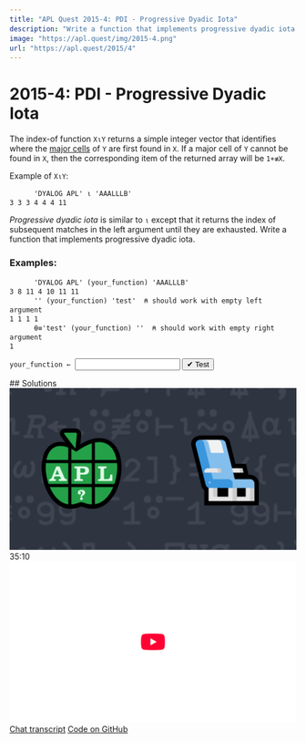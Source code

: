 ```yaml
---
title: "APL Quest 2015-4: PDI - Progressive Dyadic Iota"
description: "Write a function that implements progressive dyadic iota."
image: "https://apl.quest/img/2015-4.png"
url: "https://apl.quest/2015/4"
---
```


# <span class=s>2015-</span>4: PDI - Progressive Dyadic Iota
The index-of function `X⍳Y` returns a simple integer vector that identifies where the [major cells](https://aplwiki.com/wiki/Major_cell) of `Y` are first found in `X`. If a major cell of `Y` cannot be found in `X`, then the corresponding item of the returned array will be `1+≢X`.

Example of `X⍳Y`:  
```APL
      'DYALOG APL' ⍳ 'AAALLLB' 
3 3 3 4 4 4 11
```

*Progressive dyadic iota* is similar to `⍳` except that it returns the index of subsequent matches in the left argument until they are exhausted. Write a function that implements progressive dyadic iota.

### Examples:

```APL
      'DYALOG APL' (your_function) 'AAALLLB' 
3 8 11 4 10 11 11
      '' (your_function) 'test'  ⍝ should work with empty left argument 
1 1 1 1 
      ⍬≡'test' (your_function) ''  ⍝ should work with empty right argument
1
```


              
<div class="pdiv">
  <code onclick="p_Input.focus()">your_function ← </code><input id="p_Input" autocomplete="off" spellcheck="false" oninput="this.parentElement.querySelector`button`.disabled=false;localStorage.setItem(window.location.pathname,this.value)" onkeypress="subm(event)">
  <button onclick="alert$.next`Testing…`;submitSolution`p`" class="md-button md-button--primary">&#x2714; Test</button>
</div>
<p id="p_Output"></p>
## Solutions
<div onclick="play(this)" title="Video on YouTube" class="yt">
<img class="md-header--shadow" alt="Video Thumbnail" src="../../img/2015-4.png">
<time>35:10</time>
<img alt="YouTube" src="../../img/yt-big.png">
</div>
<a href="https://chat.stackexchange.com/transcript/52405?m=61590333#61590333" target="_blank" class="md-button md-button--primary">Chat transcript</a>
<a href="https://github.com/abrudz/apl_quest/blob/main/2015/4.apl" target="_blank" class="md-button md-button--primary right">Code on GitHub</a>

<script>
    testCases={"a":[["'DYALOG APL'","'AAALLLB'"],["''","'TEST'"],["'TEST'","''"],["'DYALOG APL'","'DYALOG APL'"]],"b":[["⎕A[?20⍴26]","⎕A[?20⍴26]"],["⎕A[?(10+?20)⍴26]","⎕A[?(10+?20)⍴26]"],["(⎕A,' ')[?(30+?50)⍴27]","(⎕A,' ')[?(30+?50)⍴27]"]],"f":"{((⍴⍺)⍴⍋⍋⍺⍳⍺,⍵)⍳(⍴⍵)⍴⍋⍋⍺⍳⍵,⍺}"}
    p_Input.value=localStorage.getItem(window.location.pathname)
    play=e=>e.outerHTML=`<iframe class="md-header--shadow" src="https://www.youtube.com/embed/FGzpsUK5WF4?list=PLYKQVqyrAEj9wDIUyLDGtDAFTKY38BUMN&autoplay=1" title="<span class=s>2015-</span>4: PDI - Progressive Dyadic Iota (APL Quest 2015-4)" frameborder="0" allow="accelerometer; autoplay; clipboard-write; encrypted-media; gyroscope; picture-in-picture; web-share" referrerpolicy="strict-origin-when-cross-origin" allowfullscreen></iframe>`
</script>
